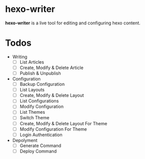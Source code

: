 # hexo-writer

**hexo-writer** is a live tool for editing and configuring hexo content.

# Todos

- Writing
  - [ ] List Articles
  - [ ] Create, Modify & Delete Article
  - [ ] Publish & Unpublish

- Configuration
  - [ ] Backup Configuration
  - [ ] List Layouts
  - [ ] Create, Modify & Delete Layout
  - [ ] List Configurations
  - [ ] Modify Configuration
  - [ ] List Themes
  - [ ] Switch Theme
  - [ ] Create, Modify & Delete Layout For Theme
  - [ ] Modify Configuration For Theme
  - [ ] Login Authentication

- Depolyment
  - [ ] Generate Command
  - [ ] Deploy Command
